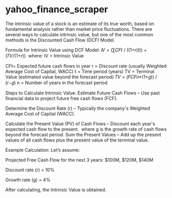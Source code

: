 # yahoo_finance_scraper

The intrinsic value of a stock is an estimate of its true worth, based on fundamental analysis rather than market price fluctuations. There are several ways to calculate intrinsic value, but one of the most common methods is the Discounted Cash Flow (DCF) Model.

Formula for Intrinsic Value using DCF Model:
𝐼𝑉 = (∑𝐶𝐹𝑡 / ((1+𝑟)𝑡)) + (𝑇𝑉/(1+𝑟))
​
where:
IV = Intrinsic Value

CFt= Expected future cash flows in year 
r = Discount rate (usually Weighted Average Cost of Capital, WACC)
t = Time period (years)
TV = Terminal Value (estimated value beyond the forecast period)
𝑇𝑉 = (𝐹𝐶𝐹𝑛×(1+𝑔)) / (𝑟−𝑔)
n = Number of years in the forecast period

Steps to Calculate Intrinsic Value:
Estimate Future Cash Flows – Use past financial data to project future free cash flows (FCF).

Determine the Discount Rate (r) – Typically the company's Weighted Average Cost of Capital (WACC).

Calculate the Present Value (PV) of Cash Flows – Discount each year's expected cash flow to the present.
​
where 
g is the growth rate of cash flows beyond the forecast period.
Sum the Present Values – Add up the present values of all cash flows plus the present value of the terminal value.

Example Calculation:
Let’s assume:

Projected Free Cash Flow for the next 3 years: $100M, $120M, $140M

Discount rate (r) = 10%

Growth rate (g) = 4%
 
After calculating, the Intrinsic Value is obtained.